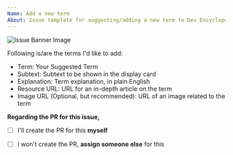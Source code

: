 ```yaml
---
Name: Add a new term
About: Issue template for suggesting/adding a new term to Dev Encyclopedia
---
```


![Issue Banner Image](https://github.com/user-attachments/assets/272cd422-01a7-41d3-a09f-b13e2ad004ae)

<!-- Thanks for your interest in contributing to Dev Encyclopedia! -->
<!-- Please fill out the following fields to suggest/add a new term to the dev encyclopedia -->
Following is/are the terms I'd like to add: 
- Term: Your Suggested Term 
- Subtext: Subtext to be shown in the display card
- Explanation: Term explanation, in plain English
- Resource URL: URL for an in-depth article on the term
- Image URL (Optional, but recommended): URL of an image related to the term

**Regarding the PR for this issue,**
<!--Please choose one of the following options-->
- [ ] I'll create the PR for this **myself**
- [ ] I won't create the PR, **assign someone else** for this


<!-- Adding multiple terms? Please repeat the above for each term-->

<!-- Following is an example of how to fill these -->
<!-- 
- Term: API Gateway
- Subtext: Manages requests and directs them to the correct services
- Explanation: An API Gateway is like a front door that handles all requests from clients, ensuring they get directed to the right services. It's like a receptionist who directs calls to the correct department. Imagine an API Gateway as a helpful guide that makes sure everyone gets to where they need to go.
- Resource URL: https://www.wallarm.com/what/the-concept-of-an-api-gateway
- Image URL (Optional, but recommended): https://cdn.prod.API%20Gateway%20example.png
-->

